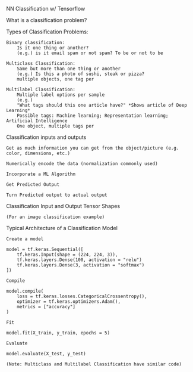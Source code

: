 NN Classification w/ Tensorflow

What is a classification problem?

Types of Classification Problems:

    Binary classification:
        Is it one thing or another?
        (e.g.) is it email spam or not spam? To be or not to be

    Multiclass Classification:
        Same but more than one thing or another
        (e.g.) Is this a photo of sushi, steak or pizza?
        multiple objects, one tag per

    Multilabel Classification:
        Multiple label options per sample
        (e.g.) 
        "What tags should this one article have?" *Shows article of Deep Learning* 
        Possible tags: Machine learning; Representation learning; Artificial Intelligence
        One object, multiple tags per



Classification inputs and outputs

    Get as much information you can get from the object/picture (e.g. color, dimensions, etc.)

    Numerically encode the data (normalization commonly used)

    Incorporate a ML Algorithm

    Get Predicted Output

    Turn Predicted output to actual output



Classification Input and Output Tensor Shapes

    (For an image classification example)


Typical Architecture of a Classification Model

    Create a model
    
    model = tf.keras.Sequential([
        tf.keras.Input(shape = (224, 224, 3)),
        tf.keras.layers.Dense(100, activation = "relu")
        tf.keras.layers.Dense(3, activation = "softmax")
    ])

    Compile 

    model.compile(
        loss = tf.keras.losses.CategoricalCrossentropy(),
        optimizer = tf.keras.optimizers.Adam(),
        metrics = ["accuracy"]
    )

    Fit

    model.fit(X_train, y_train, epochs = 5)

    Evaluate 

    model.evaluate(X_test, y_test)

    (Note: Multiclass and Multilabel Classification have similar code)
    